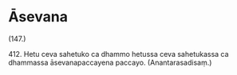 # Āsevana

(147.)

412\. Hetu ceva sahetuko ca dhammo hetussa ceva sahetukassa ca dhammassa āsevanapaccayena paccayo. (Anantarasadisaṃ.)
